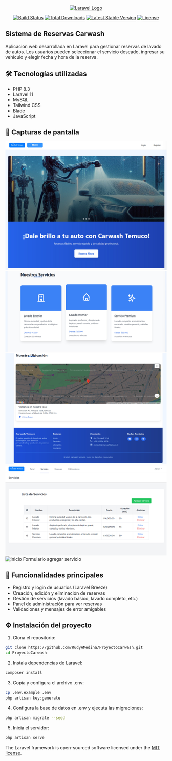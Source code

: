 <p align="center"><a href="https://laravel.com" target="_blank"><img src="https://raw.githubusercontent.com/laravel/art/master/logo-lockup/5%20SVG/2%20CMYK/1%20Full%20Color/laravel-logolockup-cmyk-red.svg" width="400" alt="Laravel Logo"></a></p>

<p align="center">
<a href="https://github.com/laravel/framework/actions"><img src="https://github.com/laravel/framework/workflows/tests/badge.svg" alt="Build Status"></a>
<a href="https://packagist.org/packages/laravel/framework"><img src="https://img.shields.io/packagist/dt/laravel/framework" alt="Total Downloads"></a>
<a href="https://packagist.org/packages/laravel/framework"><img src="https://img.shields.io/packagist/v/laravel/framework" alt="Latest Stable Version"></a>
<a href="https://packagist.org/packages/laravel/framework"><img src="https://img.shields.io/packagist/l/laravel/framework" alt="License"></a>
</p>

## Sistema de Reservas Carwash

Aplicación web desarrollada en Laravel para gestionar reservas de lavado de autos. Los usuarios pueden seleccionar el servicio deseado, ingresar su vehículo y elegir fecha y hora de la reserva.

## 🛠️ Tecnologías utilizadas
- PHP 8.3
- Laravel 11
- MySQL
- Tailwind CSS
- Blade
- JavaScript

## 📸 Capturas de pantalla

![Inicio parte 1](readme-assets/imagen1.jpg)
![Inicio parte 2](readme-assets/imagen2.jpg)
![Inicio parte 3](readme-assets/imagen3.jpg)
![Inicio Modulo servicio](readme-assets/imagenServicios.jpg)
![Inicio Formulario agregar servicio](readme-assets/imagenAgregarServicios.png)

## 🚀 Funcionalidades principales

- Registro y login de usuarios (Laravel Breeze)
- Creación, edición y eliminación de reservas
- Gestión de servicios (lavado básico, lavado completo, etc.)
- Panel de administración para ver reservas
- Validaciones y mensajes de error amigables

## ⚙️ Instalación del proyecto
1. Clona el repositorio:
```bash
git clone https://github.com/RudyAMedina/ProyectoCarwash.git
cd ProyectoCarwash
```
2. Instala dependencias de Laravel:
```bash
composer install
```
3. Copia y configura el archivo .env:
```bash
cp .env.example .env
php artisan key:generate
```
4. Configura la base de datos en .env y ejecuta las migraciones:
```bash
php artisan migrate --seed
```
5. Inicia el servidor:
```bash
php artisan serve
```


The Laravel framework is open-sourced software licensed under the [MIT license](https://opensource.org/licenses/MIT).
